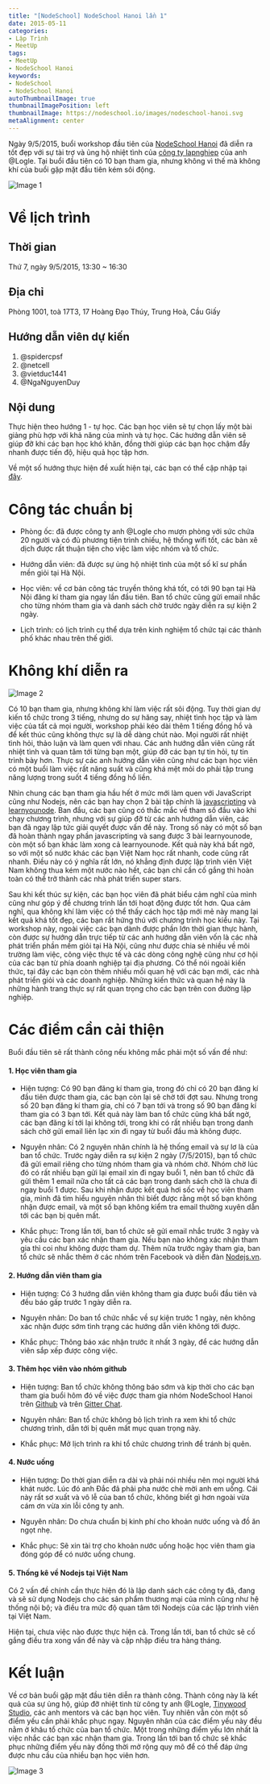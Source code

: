 ```yaml
---
title: "[NodeSchool] NodeSchool Hanoi lần 1"
date: 2015-05-11
categories:
- Lập Trình
- MeetUp
tags:
- MeetUp
- NodeSchool Hanoi
keywords:
- NodeSchool
- NodeSchool Hanoi
autoThumbnailImage: true
thumbnailImagePosition: left
thumbnailImage: https://nodeschool.io/images/nodeschool-hanoi.svg
metaAlignment: center
---
```

Ngày 9/5/2015, buổi workshop đầu tiên của [NodeSchool Hanoi](http://nodeschool.io/hanoi/) đã diễn ra tốt đẹp với sự tài trợ và ủng hộ nhiệt tình của [công ty lapnghiep](http://www.lapnghiep.co/) của anh @Logle. Tại buổi đầu tiên có 10 bạn tham gia, nhưng không vì thế mà không khí của buổi gặp mặt đầu tiên kém sôi động.

![Image 1](https://github.com/nodeschool/hanoi/blob/master/album/HAN%231/WP_20150509_16_55_57_Pro.jpg?raw=true)

# Về lịch trình
## Thời gian
Thứ 7, ngày 9/5/2015, 13:30 ~ 16:30

## Địa chỉ
Phòng 1001, toà 17T3, 17 Hoàng Đạo Thúy, Trung Hoà, Cầu Giấy

## Hướng dẫn viên dự kiến
1. @spidercpsf
2. @netcell
3. @vietduc1441
4. @NgaNguyenDuy

## Nội dung
Thực hiện theo hướng 1 - tự học. Các bạn học viên sẽ tự chọn lấy một bài giảng phù hợp với khả năng của mình và tự học. Các hướng dẫn viên sẽ giúp đỡ khi các bạn học khó khăn, đồng thời giúp các bạn học chậm đẩy nhanh được tiến độ, hiệu quả học tập hơn.

Về một số hướng thực hiện đề xuất hiện tại, các bạn có thể cập nhập tại [đây](https://github.com/nodeschool/hanoi/issues/3).

# Công tác chuẩn bị

* Phòng ốc: đã được công ty anh @Logle cho mượn phòng với sức chứa 20 người và có đủ phương tiện trình chiếu, hệ thống wifi tốt, các bàn xê dịch được rất thuận tiện cho việc làm việc nhóm và tổ chức.

* Hướng dẫn viên: đã được sự ủng hộ nhiệt tình của một số kĩ sư phần mền giỏi tại Hà Nội.

* Học viên: về cơ bản công tác truyền thông khá tốt, có tới 90 bạn tại Hà Nội đăng kí tham gia ngay lần đầu tiên. Ban tổ chức cũng gửi email nhắc cho từng nhóm tham gia và danh sách chờ trước ngày diễn ra sự kiện 2 ngày.

* Lịch trình: có lịch trình cụ thể dựa trên kinh nghiệm tổ chức tại các thành phố khác nhau trên thế giới.

# Không khí diễn ra
![Image 2](https://github.com/nodeschool/hanoi/blob/master/album/HAN%231/WP_20150509_16_56_14_Pro.jpg?raw=true)

Có 10 bạn tham gia, nhưng không khí làm việc rất sôi động. Tuy thời gian dự kiến tổ chức trong 3 tiếng, nhưng do sự hăng say, nhiệt tình học tập và làm việc của tất cả mọi người, workshop phải kéo dài thêm 1 tiếng đồng hồ và để kết thúc cũng không thực sự là dễ dàng chút nào. Mọi người rất nhiệt tình hỏi, thảo luận và làm quen với nhau. Các anh hướng dẫn viên cũng rất nhiệt tình và quan tâm tới từng bạn một, giúp đỡ các bạn tự tin hỏi, tự tin trình bày hơn. Thực sự các anh hướng dẫn viên cũng như các bạn học viên có một buổi làm việc rất năng suất và cũng khá mệt mỏi do phải tập trung năng lượng trong suốt 4 tiếng đồng hồ liền.

Nhìn chung các bạn tham gia hầu hết ở mức mới làm quen với JavaScript cũng như Nodejs, nên các bạn hay chọn 2 bài tập chính là [javascripting](https://github.com/sethvincent/javascripting) và [learnyounode](https://github.com/workshopper/learnyounode). Ban đầu, các bạn cũng có thắc mắc về tham số đầu vào khi chạy chương trình, nhưng với sự giúp đỡ từ các anh hướng dẫn viên, các bạn đã ngay lập tức giải quyết được vấn đề này. Trong số này có một số bạn đã hoàn thành ngay phần javascripting và sang được 3 bài learnyounode, còn một số bạn khác làm xong cả learnyounode. Kết quả này khá bất ngờ, so với một số nước khác các bạn Việt Nam học rất nhanh, code cũng rất nhanh. Điều này có ý nghĩa rất lớn, nó khẳng định được lập trình viên Việt Nam không thua kém một nước nào hết, các bạn chỉ cần cố gắng thì hoàn toàn có thể trở thành các nhà phát triển super stars.

Sau khi kết thúc sự kiện, các bạn học viên đã phát biểu cảm nghĩ của mình cũng như góp ý để chương trình lần tới hoạt động được tốt hơn. Qua cảm nghĩ, qua không khí làm việc có thể thấy cách học tập mới mẻ này mang lại kết quả khá tốt đẹp, các bạn rất hứng thú với chương trình học kiểu này. Tại workshop này, ngoài việc các bạn dành được phần lớn thời gian thực hành, còn được sự hướng dẫn trực tiếp từ các anh hướng dẫn viên vốn là các nhà phát triển phần mềm giỏi tại Hà Nội, cũng như được chia sẻ nhiều về môi trường làm việc, công việc thực tế và các dòng công nghệ cũng như cơ hội của các bạn từ phía doanh nghiệp tại địa phương. Có thể nói ngoài kiến thức, tại đây các bạn còn thêm nhiều mối quan hệ với các bạn mới, các nhà phát triển giỏi và các doanh nghiệp. Những kiến thức và quan hệ này là những hành trang thực sự rất quan trọng cho các bạn trên con đường lập nghiệp.

# Các điểm cần cải thiện
Buổi đầu tiên sẽ rất thành công nếu không mắc phải một số vấn đề như:

#### 1. Học viên tham gia

* Hiện tượng: Có 90 bạn đăng kí tham gia, trong đó chỉ có 20 bạn đăng kí đầu tiên được tham gia, các bạn còn lại sẽ chờ tới đợt sau. Nhưng trong số 20 bạn đăng kí tham gia, chỉ có 7 bạn tới và trong số 90 bạn đăng kí tham gia có 3 bạn tới. Kết quả này làm ban tổ chức cũng khá bất ngờ, các bạn đăng kí tới lại không tới, trong khi có rất nhiều bạn trong danh sách chờ gửi email liên lạc xin đi ngay từ buổi đầu mà không được.

* Nguyên nhân: Có 2 nguyên nhân chính là hệ thống email và sự lơ là của ban tổ chức. Trước ngày diễn ra sự kiện 2 ngày (7/5/2015), bạn tổ chức đã gửi email riêng cho từng nhóm tham gia và nhóm chờ. Nhóm chờ lúc đó có rất nhiều bạn gửi lại email xin đi ngay buổi 1, nên ban tổ chức đã gửi thêm 1 email nữa cho tất cả các bạn trong danh sách chờ là chưa đi ngay buổi 1 được. Sau khi nhận được kết quả hơi sốc về học viên tham gia, mình đã tìm hiểu nguyên nhân thì biết được rằng một số bạn không nhận được email, và một số bạn không kiểm tra email thường xuyên dẫn tới các bạn bị quên mất.

* Khắc phục: Trong lần tới, ban tổ chức sẽ gửi email nhắc trước 3 ngày và yêu cầu các bạn xác nhận tham gia. Nếu bạn nào không xác nhận tham gia thì coi như không được tham dự. Thêm nữa trước ngày tham gia, ban tổ chức sẽ nhắc thêm ở các nhóm trên Facebook và diễn đàn [Nodejs.vn](http://nodejs.vn/).

#### 2. Hướng dẫn viên tham gia

* Hiện tượng: Có 3 hướng dẫn viên không tham gia được buổi đầu tiên và đều báo gấp trước 1 ngày diễn ra.

* Nguyên nhân: Do ban tổ chức nhắc về sự kiện trước 1 ngày, nên không xác nhận được sớm tình trạng các hướng dẫn viên không tới được.

* Khắc phục: Thông báo xác nhận trước ít nhất 3 ngày, để các hướng dẫn viên sắp xếp được công việc.

#### 3. Thêm học viên vào nhóm github

* Hiện tượng: Ban tổ chức không thông báo sớm và kịp thời cho các bạn tham gia buổi hôm đó về việc được tham gia nhóm NodeSchool Hanoi trên [Github](https://github.com/nodeschool/hanoi) và trên [Gitter Chat](https://gitter.im/nodeschool/vietnam-chapter).

* Nguyên nhân: Ban tổ chức không bỏ lịch trình ra xem khi tổ chức chương trình, dẫn tới bị quên mất mục quan trọng này.

* Khắc phục: Mở lịch trình ra khi tổ chức chương trình để tránh bị quên.

#### 4. Nước uống

* Hiện tượng: Do thời gian diễn ra dài và phải nói nhiều nên mọi người khá khát nước. Lúc đó anh Đắc đã phải pha nước chè mời anh em uống. Cái này rất sơ xuất và vô lễ của ban tổ chức, không biết gì hơn ngoài vừa cám ơn vừa xin lỗi công ty anh.

* Nguyên nhân: Do chưa chuẩn bị kinh phí cho khoản nước uống và đồ ăn ngọt nhẹ.

* Khắc phục: Sẽ xin tài trợ cho khoản nước uống hoặc học viên tham gia đóng góp để có nước uống chung.

#### 5. Thống kê về Nodejs tại Việt Nam

Có 2 vấn đề chính cần thực hiện đó là lập danh sách các công ty đã, đang và sẽ sử dụng Nodejs cho các sản phẩm thương mại của mình cũng như hệ thống nội bộ; và điều tra mức độ quan tâm tới Nodejs của các lập trình viên tại Việt Nam.

Hiện tại, chưa việc nào được thực hiện cả. Trong lần tới, ban tổ chức sẽ cố gắng điều tra xong vấn đề này và cập nhập điều tra hàng tháng.

# Kết luận
Về cơ bản buổi gặp mặt đầu tiên diễn ra thành công. Thành công này là kết quả của sự ủng hộ, giúp đỡ nhiệt tình từ công ty anh @Logle, [Tinywood Studio](https://www.facebook.com/tinywoodstudio?fref=ts), các anh mentors và các bạn học viên. Tuy nhiên vẫn còn một số điểm yếu cần phải khắc phục ngay. Nguyên nhân của các điểm yếu này đều nằm ở khâu tổ chức của ban tổ chức. Một trong những điểm yếu lớn nhất là việc nhắc các bạn xác nhận tham gia. Trong lần tới ban tổ chức sẽ khắc phục những điểm yếu này đồng thời mở rộng quy mô để có thể đáp ứng được nhu cầu của nhiều bạn học viên hơn.

![Image 3](https://github.com/nodeschool/hanoi/blob/master/album/HAN%231/WP_20150509_17_23_22_Pro.jpg?raw=true)
